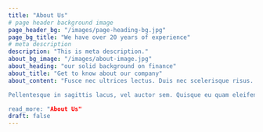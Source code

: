 ```yaml
---
title: "About Us"
# page header background image
page_header_bg: "/images/page-heading-bg.jpg"
page_bg_title: "We have over 20 years of experience"
# meta description
description: "This is meta description."
about_bg_image: "/images/about-image.jpg"
about_heading: "our solid background on finance"
about_title: "Get to know about our company"
about_content: "Fusce nec ultrices lectus. Duis nec scelerisque risus. Ut id tempor turpis, ac dignissim ipsum. Nulla ullamcorper, ipsum vel condimentum congue, mi odio vehicula tellus, sit amet malesuada justo sem.

Pellentesque in sagittis lacus, vel auctor sem. Quisque eu quam eleifend, ullamcorper dui nec, luctus quam.

read_more: "About Us"
draft: false
---
```


